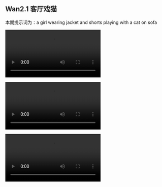 ## Wan2.1 客厅戏猫

本期提示词为：a girl wearing jacket and shorts playing with a cat on sofa


<video src="https://github.com/Willian7004/media-blog/blob/main/files/202506/2025060703/Wan2.1_00001.mp4?raw=true" controls style="max-width: 100%;"></video>

<video src="https://github.com/Willian7004/media-blog/blob/main/files/202506/2025060703/Wan2.1_00004.mp4?raw=true" controls style="max-width: 100%;"></video>

<video src="https://github.com/Willian7004/media-blog/blob/main/files/202506/2025060703/Wan2.1_00005.mp4?raw=true" controls style="max-width: 100%;"></video>